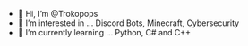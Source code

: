 - 👋 Hi, I’m @Trokopops
- 👀 I’m interested in ... Discord Bots, Minecraft, Cybersecurity
- 🌱 I’m currently learning ... Python, C# and C++


<!---
Trokopops/Trokopops is a ✨ special ✨ repository because its `README.md` (this file) appears on your GitHub profile.
You can click the Preview link to take a look at your changes.
- 💞️ I’m looking to collaborate on ...
- 📫 How to reach me ...
--->
